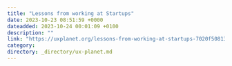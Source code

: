 ```yaml
---
title: "Lessons from working at Startups"
date: 2023-10-23 08:51:59 +0000
dateadded: 2023-10-24 00:01:09 +0100
description: ""
link: "https://uxplanet.org/lessons-from-working-at-startups-7020f5081394?source=rss----819cc2aaeee0---4"
category:
directory: _directory/ux-planet.md
---
```

